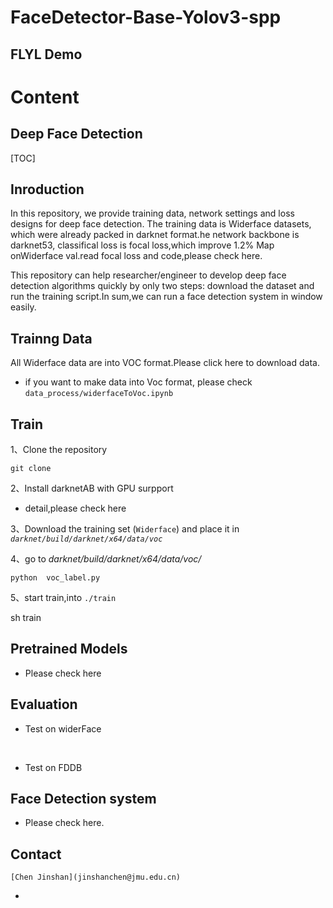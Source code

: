 # FaceDetector-Base-Yolov3-spp

## FLYL Demo



# Content

## Deep Face Detection

[TOC]

## Inroduction

In this repository, we provide training data, network settings and loss designs for deep face detection.
The training data is Widerface datasets, which were already packed in darknet  format.he network backbone is darknet53, classifical loss is focal loss,which  improve 1.2%  Map onWiderface val.read focal loss and code,please check here.

This repository can help researcher/engineer to develop deep face detection  algorithms quickly by only two steps: download the dataset and run the training script.In sum,we can run a face detection system in window easily.

## Trainng Data

All Widerface data are into VOC format.Please click here to download data.

- if you want to make data into Voc format, please check `data_process/widerfaceToVoc.ipynb `

## Train

1、Clone the repository

```
git clone 
```

2、Install darknetAB with GPU surpport 

- detail,please check here 

3、Download the training set (`Widerface`) and place it in *`darknet/build/darknet/x64/data/voc`*



4、go to *darknet/build/darknet/x64/data/voc/*

```
python  voc_label.py
```

5、start train,into `./train`

sh train



## Pretrained Models

- Please check here

## Evaluation

- Test on widerFace

  ​

- Test on FDDB

## Face Detection system

- Please check here.

## Contact

```
[Chen Jinshan](jinshanchen@jmu.edu.cn)
```

-

